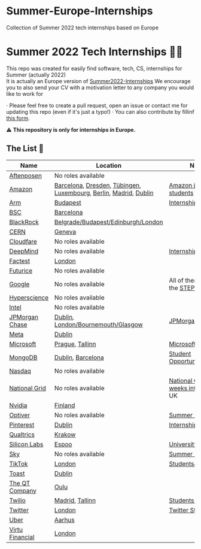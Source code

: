 # Summer-Europe-Internships
Collection of Summer 2022 tech internships  based on Europe
# Summer 2022 Tech Internships 👩‍💻
This repo was created for easily find software, tech, CS, internships for Summer (actually 2022)                                                            
It is actually an Europe version of [Summer2022-Internships](https://github.com/pittcsc/Summer2022-Internships)
We encourage you to also send your CV with a motivation letter to any company you would like to work for

· Please feel free to create a pull request, open an issue or contact me for updating this repo (even if it's just a typo!)
· You can also contribute by fillinf [this form](https://forms.gle/cTkmbD8ZWS38ZhwF8).

:warning: **This repository is only for internships in Europe.**

## The List 👔

| Name  |  Location |  Notes |
|---|---|-------------|
| [Aftenposen](https://www.linkedin.com/company/aftenposten/) | No roles available ||
| [Amazon](https://www.amazon.jobs/) | [Barcelona](https://www.amazon.jobs/es/jobs/1709010/software-development-engineer-internship-2022-barcelona-spain),  [Dresden](https://www.amazon.jobs/es/jobs/1793688/software-development-engineer-internship-2022-dresden-germany), [Tübingen](https://www.amazon.jobs/es/jobs/1793680/software-development-engineer-internship-4-6-months-2022-tubingen-germany), [Luxembourg](https://www.amazon.jobs/es/jobs/1775442/software-development-engineer-internship-2022-luxembourg), [Berlin](https://www.amazon.jobs/es/jobs/1729097/software-development-engineer-intern-2022-berlin), [Madrid](https://www.amazon.jobs/es/jobs/1709009/software-development-engineer-internship-2022-madrid-spain), [Dublin](https://www.amazon.jobs/es/jobs/1694116/software-development-engineer-internship-2022-dublin) | [Amazon jobs for students](https://www.amazon.jobs/es/teams/internships-for-students) |
| [Arm](https://careers.arm.com/)| [Budapest](https://careers.arm.com/job/budapest/2022-software-engineer-intern/33099/19507006560) |[Internships](https://careers.arm.com/search-jobs?acm=8097040&alrpm=ALL&ascf=[%7B%22key%22:%22ALL%22,%22value%22:%22%22%7D])|
| [BSC](https://www.bsc.es/join-us/) | [Barcelona](https://www.bsc.es/join-us/excellence-career-opportunities/bsc-international-summer-hpc-internship-programme) ||
| [BlackRock](https://careers.blackrock.com/) | [Belgrade/Budapest/Edinburgh/London](https://blackrock.tal.net/vx/lang-en-GB/mobile-0/brand-3/xf-730d836e367b/candidate/so/pm/1/pl/1/opp/5365-Summer-Analyst-Program-EMEA/en-GB) ||
| [CERN](https://home.cern/) | [Geneva](https://jobs.smartrecruiters.com/ni/CERN/bb3ce4d8-a9e3-4cac-a3f4-afc1fd4dc727-short-term-internship-2022) | |
| [Cloudfare](https://www.cloudflare.com/careers/) | No roles available ||
| [DeepMind](https://deepmind.com/careers) | No roles available | [Internships](https://deepmind.com/careers/internships)|
| [Factest](https://www.factset.com/careers) | [London](https://factset.wd1.myworkdayjobs.com/en-US/FactSetCareers/job/London-GBR/Software-Engineering-Intern-London---Summer-2022_R12552?source=Linkedin) ||
| [Futurice](https://futurice.com/careers) | No roles available ||
| [Google](https://careers.google.com/) | No roles available | All of them are from the [STEP Program](https://buildyourfuture.withgoogle.com/programs/step/) |
| [Hyperscience](https://jobs.lever.co/hyperscience) | No roles available ||
| [Intel](https://jobs.intel.com/) | No roles available ||
| [JPMorgan Chase](https://careers.jpmorgan.com/us/en/students/programs) | [Dublin](https://jpmc.fa.oraclecloud.com/hcmUI/CandidateExperience/en/sites/CX_1001/job/210121949/?utm_medium=jobshare), [London/Bournemouth/Glasgow](https://jpmc.fa.oraclecloud.com/hcmUI/CandidateExperience/en/sites/CX_1001/job/210121315/?utm_medium=jobshare)  | [JPMorgan Students](https://careers.jpmorgan.com/us/en/students/programs/software-engineer-summer#careers-section7) |
| [Meta](https://www.metacareers.com/jobs) | [Dublin](https://www.metacareers.com/v2/jobs/2970434563228951/) ||
| [Microsoft](https://careers.microsoft.com/us/en) | [Prague](https://careers.microsoft.com/students/us/en/job/1091346/Software-engineering-Internship-opportunities-Czech-Republic-Start-date-Summer-2022), [Tallinn](https://careers.microsoft.com/students/us/en/job/1091348/Software-engineering-Internship-opportunities-Estonia-Start-date-Summer-2022) | [Microsoft Students](https://careers.microsoft.com/students/us/en)|
| [MongoDB](https://www.mongodb.com/careers) | [Dublin](https://www.mongodb.com/careers/jobs/3713627), [Barcelona](https://www.mongodb.com/careers/jobs/3742777) | [Student Opportunities](https://www.mongodb.com/careers/departments/college-students) |
| [Nasdaq](https://nasdaq.wd1.myworkdayjobs.com/en-US/Global_External_Site?source=10129) | No roles available |
| [National Grid](https://careers.nationalgrid.com/) | No roles available | [National Grid 12-weeks intern](https://careers.nationalgrid.com/new-talent/undergraduates/12-week-summer-internship) - Only UK|
| [Nvidia](https://nvidia.wd5.myworkdayjobs.com/NVIDIAExternalCareerSite) | [Finland](https://nvidia.wd5.myworkdayjobs.com/en-US/UniversityJobs/job/Finland-Helsinki/System-Software-Intern---Summer-2022_JR1950977-1) ||
| [Optiver](https://www.optiver.com/working-at-optiver/career-opportunities/) | No roles available | [Summer internships](https://www.optiver.com/internships/)|
| [Pinterest](https://www.pinterestcareers.com/) | [Dublin](https://www.pinterestcareers.com/job/14097616/) | [Internship/University](https://www.pinterestcareers.com/early-career/internship-university-grad-phd-programs/) |
| [Qualtrics](https://www.qualtrics.com/careers/us/en) | [Krakow](https://www.qualtrics.com/careers/us/en/job/QUALUS3676396EXTERNALENUS/Software-Engineering-Intern-Summer-2022?utm_source=careerarc&utm_medium=phenom-feeds&gh_src=6b4eb58a1) | |
| [Silicon Labs](https://jobs.jobvite.com/silabs/) | [Espoo](https://jobs.jobvite.com/silabs/job/os3qhfwW?__jvst=Job%20Board&__jvsd=LinkedIn) | [University Recruiting](https://jobs.jobvite.com/silabs/jobs/team?c=University%20Recruiting) |
| [Sky](https://careers.sky.com/)| No roles available | [Summer internships](https://careers.sky.com/earlycareers/summerinternships/)|
| [TikTok](https://careers.tiktok.com/) | [London](https://careers.tiktok.com/position/7005892948168722701/detail) | [Students&Grads](https://careers.tiktok.com/position?type=3) |
| [Toast](https://careers.toasttab.com/) | [Dublin](https://boards.greenhouse.io/embed/job_app?token=3461165&gh_src=dbd19ebc1&s=LinkedIn&source=LinkedIn) ||
| [The QT Company](https://the-qt-company.breezy.hr/) | [Oulu](https://www.qt.io/open-positions/trainee-1540374916?hsLang=en) ||
| [Twilio](https://www.twilio.com/company/jobs) | [Madrid](https://boards.greenhouse.io/twilio/jobs/3427007), [Tallinn](https://boards.greenhouse.io/twilio/jobs/3786590) | [Students position](https://www.twilio.com/company/jobs?department=students#open-positions) |
| [Twitter](https://careers.twitter.com/) | [London](https://jobs.smartrecruiters.com/ni/Twitter2/434ede5b-2775-4628-aee5-fbd573936a25-2022-engineering-internships-europe-middle-east-africa-emea-) | [Twitter Students](https://careers.twitter.com/en/early-career.html) |
| [Uber](https://www.uber.com/us/en/careers/) | [Aarhus](https://university-uber.icims.com/jobs/109302/job?iis=marketing&iisn=Linkedin&iisp=paid&linkedin_sponsored=sponsored&rx_campaign=Linkedin1&rx_group=1462&rx_job=109302&rx_medium=post&rx_r=none&rx_source=Linkedin&rx_ts=20211103T060338Z&rx_viewer=ff74d6fb6afd11ec8227b31c4950d5dc16730add8510453cbd0a11ca9d42f7e7&mobile=false&width=1030&height=500&bga=true&needsRedirect=false&jan1offset=60&jun1offset=120) ||
|[Virtu Financial](https://www.virtu.com/careers/) | [London](https://boards.greenhouse.io/virtu/jobs/5753062002)||
